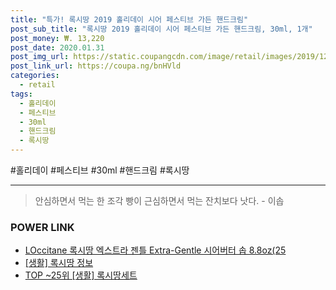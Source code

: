 ```yaml
--- 
title: "특가! 록시땅 2019 홀리데이 시어 페스티브 가든 핸드크림" 
post_sub_title: "록시땅 2019 홀리데이 시어 페스티브 가든 핸드크림, 30ml, 1개" 
post_money: ₩. 13,220 
post_date: 2020.01.31 
post_img_url: https://static.coupangcdn.com/image/retail/images/2019/12/11/17/9/2a6866f0-5c22-415a-9b9c-bf7de11a4889.jpg 
post_link_url: https://coupa.ng/bnHVld 
categories: 
  - retail 
tags: 
  - 홀리데이 
  - 페스티브 
  - 30ml 
  - 핸드크림 
  - 록시땅 
--- 
```

  #홀리데이 #페스티브 #30ml #핸드크림 #록시땅 
<hr> 

> 안심하면서 먹는 한 조각 빵이 근심하면서 먹는 잔치보다 낫다. - 이솝 


### POWER LINK

* <a href="https://blog.naver.com/santokki14/221786483606" target="_blank">LOccitane 록시땅 엑스트라 젠틀 Extra-Gentle 시어버터 솝 8.8oz(25</a>
* <a href="https://blog.naver.com/santokki14/221765245519" target="_blank"> [생활] 록시땅 정보 </a>
* <a href="https://blog.naver.com/fasyy4321/221779892873" target="_blank"> TOP ~25위 [생활] 록시땅세트</a>
